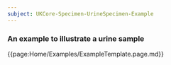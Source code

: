 ```yaml
---
subject: UKCore-Specimen-UrineSpecimen-Example
---
```

### An example to illustrate a urine sample

{{page:Home/Examples/ExampleTemplate.page.md}}